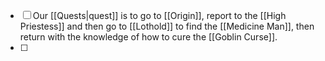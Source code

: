 - [ ] Our [[Quests|quest]] is to go to [[Origin]], report to the [[High Priestess]] and then go to [[Lothold]] to find the [[Medicine Man]], then return with the knowledge of how to cure the [[Goblin Curse]]. 
- [ ] 